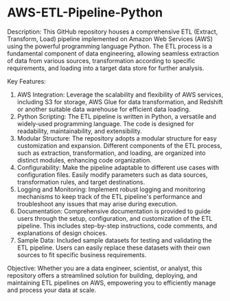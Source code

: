 # AWS-ETL-Pipeline-Python

Description:
This GitHub repository houses a comprehensive ETL (Extract, Transform, Load) pipeline implemented on Amazon Web Services (AWS) using the powerful programming language Python. The ETL process is a fundamental component of data engineering, allowing seamless extraction of data from various sources, transformation according to specific requirements, and loading into a target data store for further analysis.

Key Features:
1. AWS Integration: Leverage the scalability and flexibility of AWS services, including S3 for storage, AWS Glue for data transformation, and Redshift or another suitable data warehouse for efficient data loading.
2. Python Scripting: The ETL pipeline is written in Python, a versatile and widely-used programming language. The code is designed for readability, maintainability, and extensibility.
3. Modular Structure: The repository adopts a modular structure for easy customization and expansion. Different components of the ETL process, such as extraction, transformation, and loading, are organized into distinct modules, enhancing code organization.
4. Configurability: Make the pipeline adaptable to different use cases with configuration files. Easily modify parameters such as data sources, transformation rules, and target destinations.
5. Logging and Monitoring: Implement robust logging and monitoring mechanisms to keep track of the ETL pipeline's performance and troubleshoot any issues that may arise during execution.
6. Documentation: Comprehensive documentation is provided to guide users through the setup, configuration, and customization of the ETL pipeline. This includes step-by-step instructions, code comments, and explanations of design choices.
7. Sample Data: Included sample datasets for testing and validating the ETL pipeline. Users can easily replace these datasets with their own sources to fit specific business requirements.

Objective:
Whether you are a data engineer, scientist, or analyst, this repository offers a streamlined solution for building, deploying, and maintaining ETL pipelines on AWS, empowering you to efficiently manage and process your data at scale.
